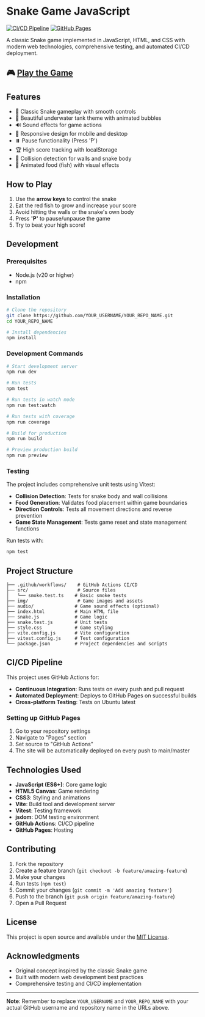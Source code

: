 # Snake Game JavaScript

[![CI/CD Pipeline](https://github.com/YOUR_USERNAME/YOUR_REPO_NAME/actions/workflows/ci-cd.yml/badge.svg)](https://github.com/YOUR_USERNAME/YOUR_REPO_NAME/actions/workflows/ci-cd.yml)
[![GitHub Pages](https://img.shields.io/badge/GitHub%20Pages-Live%20Demo-blue)](https://YOUR_USERNAME.github.io/YOUR_REPO_NAME/)

A classic Snake game implemented in JavaScript, HTML, and CSS with modern web technologies, comprehensive testing, and automated CI/CD deployment.

## 🎮 [Play the Game](https://YOUR_USERNAME.github.io/YOUR_REPO_NAME/)

## Features

- 🐍 Classic Snake gameplay with smooth controls
- 🎨 Beautiful underwater tank theme with animated bubbles
- 🔊 Sound effects for game actions
- 📱 Responsive design for mobile and desktop
- ⏸️ Pause functionality (Press 'P')
- 🏆 High score tracking with localStorage
- 🎯 Collision detection for walls and snake body
- 🐠 Animated food (fish) with visual effects

## How to Play

1. Use the **arrow keys** to control the snake
2. Eat the red fish to grow and increase your score
3. Avoid hitting the walls or the snake's own body
4. Press **'P'** to pause/unpause the game
5. Try to beat your high score!

## Development

### Prerequisites

- Node.js (v20 or higher)
- npm

### Installation

```bash
# Clone the repository
git clone https://github.com/YOUR_USERNAME/YOUR_REPO_NAME.git
cd YOUR_REPO_NAME

# Install dependencies
npm install
```

### Development Commands

```bash
# Start development server
npm run dev

# Run tests
npm test

# Run tests in watch mode
npm run test:watch

# Run tests with coverage
npm run coverage

# Build for production
npm run build

# Preview production build
npm run preview
```

### Testing

The project includes comprehensive unit tests using Vitest:

- **Collision Detection**: Tests for snake body and wall collisions
- **Food Generation**: Validates food placement within game boundaries
- **Direction Controls**: Tests all movement directions and reverse prevention
- **Game State Management**: Tests game reset and state management functions

Run tests with:
```bash
npm test
```

## Project Structure

```
├── .github/workflows/    # GitHub Actions CI/CD
├── src/                  # Source files
│   └── smoke.test.ts    # Basic smoke tests
├── img/                  # Game images and assets
├── audio/               # Game sound effects (optional)
├── index.html           # Main HTML file
├── snake.js             # Game logic
├── snake.test.js        # Unit tests
├── style.css            # Game styling
├── vite.config.js       # Vite configuration
├── vitest.config.js     # Test configuration
└── package.json         # Project dependencies and scripts
```

## CI/CD Pipeline

This project uses GitHub Actions for:

- **Continuous Integration**: Runs tests on every push and pull request
- **Automated Deployment**: Deploys to GitHub Pages on successful builds
- **Cross-platform Testing**: Tests on Ubuntu latest

### Setting up GitHub Pages

1. Go to your repository settings
2. Navigate to "Pages" section
3. Set source to "GitHub Actions"
4. The site will be automatically deployed on every push to main/master

## Technologies Used

- **JavaScript (ES6+)**: Core game logic
- **HTML5 Canvas**: Game rendering
- **CSS3**: Styling and animations
- **Vite**: Build tool and development server
- **Vitest**: Testing framework
- **jsdom**: DOM testing environment
- **GitHub Actions**: CI/CD pipeline
- **GitHub Pages**: Hosting

## Contributing

1. Fork the repository
2. Create a feature branch (`git checkout -b feature/amazing-feature`)
3. Make your changes
4. Run tests (`npm test`)
5. Commit your changes (`git commit -m 'Add amazing feature'`)
6. Push to the branch (`git push origin feature/amazing-feature`)
7. Open a Pull Request

## License

This project is open source and available under the [MIT License](LICENSE).

## Acknowledgments

- Original concept inspired by the classic Snake game
- Built with modern web development best practices
- Comprehensive testing and CI/CD implementation

---

**Note**: Remember to replace `YOUR_USERNAME` and `YOUR_REPO_NAME` with your actual GitHub username and repository name in the URLs above.